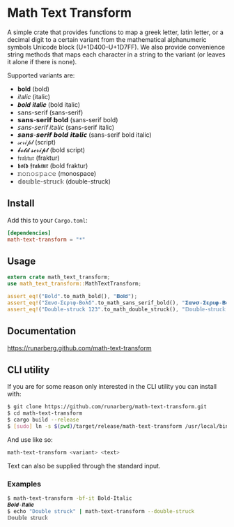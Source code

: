 Math Text Transform
===================

A simple crate that provides functions to map a greek letter, latin
letter, or a decimal digit to a certain variant from the mathematical
alphanumeric symbols Unicode block (U+1D400–U+1D7FF). We also provide
convenience string methods that maps each character in a string to the
variant (or leaves it alone if there is none).

Supported variants are:

* 𝐛𝐨𝐥𝐝 (bold)
* 𝑖𝑡𝑎𝑙𝑖𝑐 (italic)
* 𝒃𝒐𝒍𝒅 𝒊𝒕𝒂𝒍𝒊𝒄 (bold italic)
* 𝗌𝖺𝗇𝗌-𝗌𝖾𝗋𝗂𝖿 (sans-serif)
* 𝘀𝗮𝗻𝘀-𝘀𝗲𝗿𝗶𝗳 𝗯𝗼𝗹𝗱 (sans-serif bold)
* 𝘴𝘢𝘯𝘴-𝘴𝘦𝘳𝘪𝘧 𝘪𝘵𝘢𝘭𝘪𝘤 (sans-serif italic)
* 𝙨𝙖𝙣𝙨-𝙨𝙚𝙧𝙞𝙛 𝙗𝙤𝙡𝙙 𝙞𝙩𝙖𝙡𝙞𝙘 (sans-serif bold italic)
* 𝓈𝒸𝓇𝒾𝓅𝓉 (script)
* 𝓫𝓸𝓵𝓭 𝓼𝓬𝓻𝓲𝓹𝓽 (bold script)
* 𝔣𝔯𝔞𝔨𝔱𝔲𝔯 (fraktur)
* 𝖇𝖔𝖑𝖉 𝖋𝖗𝖆𝖐𝖙𝖚𝖗 (bold fraktur)
* 𝚖𝚘𝚗𝚘𝚜𝚙𝚊𝚌𝚎 (monospace)
* 𝕕𝕠𝕦𝕓𝕝𝕖-𝕤𝕥𝕣𝕦𝕔𝕜 (double-struck)


Install
-------

Add this to your `Cargo.toml`:

```toml
[dependencies]
math-text-transform = "*"
```


Usage
-----

```rust
extern crate math_text_transform;
use math_text_transform::MathTextTransform;

assert_eq!("Bold".to_math_bold(), "𝐁𝐨𝐥𝐝");
assert_eq!("Σανσ-Σεριφ-Βολδ".to_math_sans_serif_bold(), "𝝨𝝰𝝼𝞂-𝝨𝝴𝞀𝝸𝞅-𝝗𝝾𝝺𝝳");
assert_eq!("Double-struck 123".to_math_double_struck(), "𝔻𝕠𝕦𝕓𝕝𝕖-𝕤𝕥𝕣𝕦𝕔𝕜 𝟙𝟚𝟛");
```


Documentation
-------------

https://runarberg.github.com/math-text-transform


CLI utility
-----------

If you are for some reason only interested in the CLI utility
you can install with:

```bash
$ git clone https://github.com/runarberg/math-text-transform.git
$ cd math-text-transform
$ cargo build --release
$ [sudo] ln -s $(pwd)/target/release/math-text-transform /usr/local/bin/math-text-transform
```

And use like so:

```bash
math-text-transform <variant> <text>
```

Text can also be supplied through the standard input.

### Examples

```bash
$ math-text-transform -bf-it Bold-Italic
𝑩𝒐𝒍𝒅-𝑰𝒕𝒂𝒍𝒊𝒄
$ echo "Double struck" | math-text-transform --double-struck
𝔻𝕠𝕦𝕓𝕝𝕖 𝕤𝕥𝕣𝕦𝕔𝕜
```
